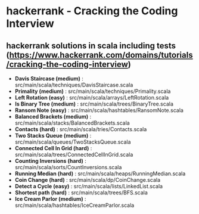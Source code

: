 # hackerrank - Cracking the Coding Interview

## hackerrank solutions in scala including tests (https://www.hackerrank.com/domains/tutorials/cracking-the-coding-interview)

- **Davis Staircase (medium)** : src/main/scala/techniques/DavisStaircase.scala
- **Primality (medium)** : src/main/scala/techniques/Primality.scala
- **Left Rotation (easy)** : src/main/scala/arrays/LeftRotation.scala
- **Is Binary Tree (medium)** : src/main/scala/trees/BinaryTree.scala
- **Ransom Note (easy)** : src/main/scala/hashtables/RansomNote.scala
- **Balanced Brackets (medium)** : src/main/scala/stacks/BalancedBrackets.scala
- **Contacts (hard)** : src/main/scala/tries/Contacts.scala
- **Two Stacks Queue (medium)** : src/main/scala/queues/TwoStacksQueue.scala
- **Connected Cell In Grid (hard)** : src/main/scala/trees/ConnectedCellInGrid.scala
- **Counting Inversions (hard)** : src/main/scala/sorts/CountInversions.scala
- **Running Median (hard)** : src/main/scala/heaps/RunningMedian.scala
- **Coin Change (hard)** : src/main/scala/dp/CoinChange.scala
- **Detect a Cycle (easy)** : src/main/scala/lists/LinkedList.scala
- **Shortest path (hard)** : src/main/scala/trees/BFS.scala
- **Ice Cream Parlor (medium)** : src/main/scala/hashtables/IceCreamParlor.scala
